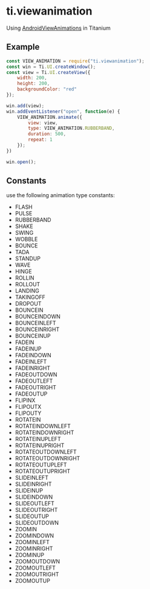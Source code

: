 # ti.viewanimation

Using [AndroidViewAnimations](https://github.com/daimajia/AndroidViewAnimations) in Titanium

## Example

```js
const VIEW_ANIMATION = require("ti.viewanimation");
const win = Ti.UI.createWindow();
const view = Ti.UI.createView({
	width: 200,
	height: 200,
	backgroundColor: "red"
});

win.add(view);
win.addEventListener("open", function(e) {
	VIEW_ANIMATION.animate({
		view: view,
		type: VIEW_ANIMATION.RUBBERBAND,
		duration: 500,
		repeat: 1
	});
})

win.open();
```

## Constants

use the following animation type constants:

* FLASH
* PULSE
* RUBBERBAND
* SHAKE
* SWING
* WOBBLE
* BOUNCE
* TADA
* STANDUP
* WAVE
* HINGE
* ROLLIN
* ROLLOUT
* LANDING
* TAKINGOFF
* DROPOUT
* BOUNCEIN
* BOUNCEINDOWN
* BOUNCEINLEFT
* BOUNCEINRIGHT
* BOUNCEINUP
* FADEIN
* FADEINUP
* FADEINDOWN
* FADEINLEFT
* FADEINRIGHT
* FADEOUTDOWN
* FADEOUTLEFT
* FADEOUTRIGHT
* FADEOUTUP
* FLIPINX
* FLIPOUTX
* FLIPOUTY
* ROTATEIN
* ROTATEINDOWNLEFT
* ROTATEINDOWNRIGHT
* ROTATEINUPLEFT
* ROTATEINUPRIGHT
* ROTATEOUTDOWNLEFT
* ROTATEOUTDOWNRIGHT
* ROTATEOUTUPLEFT
* ROTATEOUTUPRIGHT
* SLIDEINLEFT
* SLIDEINRIGHT
* SLIDEINUP
* SLIDEINDOWN
* SLIDEOUTLEFT
* SLIDEOUTRIGHT
* SLIDEOUTUP
* SLIDEOUTDOWN
* ZOOMIN
* ZOOMINDOWN
* ZOOMINLEFT
* ZOOMINRIGHT
* ZOOMINUP
* ZOOMOUTDOWN
* ZOOMOUTLEFT
* ZOOMOUTRIGHT
* ZOOMOUTUP
